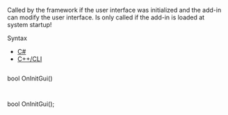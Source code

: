 Called by the framework if the user interface was initialized and the add-in can modify the user interface. Is only called if the add-in is loaded at system startup!

Syntax

* [C#](#i-syntax-CS)
* [C++/CLI](#i-syntax-CPP2005)

```
```
bool OnInitGui()
```
```

```
```
bool OnInitGui();
```
```
